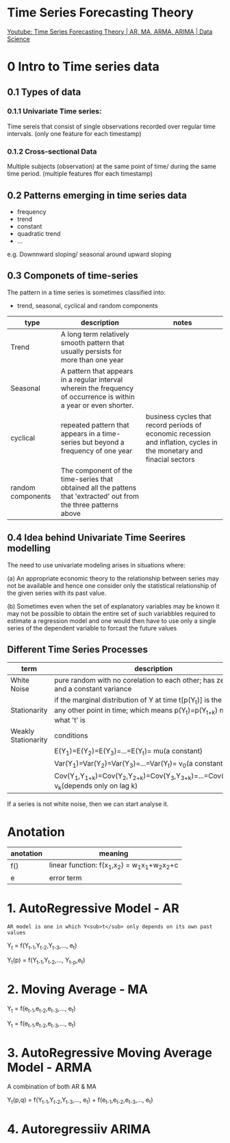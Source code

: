# Time Series Forecasting Theory
[Youtube: Time Series Forecasting Theory | AR, MA, ARMA, ARIMA | Data Science](https://www.youtube.com/watch?v=Aw77aMLj9uM)
# 0 Intro to Time series data
## 0.1 Types of data
### 0.1.1 Univariate Time series:
Time sereis that consist of single observations recorded over regular time intervals.
(only one feature for each timestamp)
### 0.1.2 Cross-sectional Data
Multiple subjects (observation) at the same point of time/ during the same time period.
(multiple features ffor each timestamp)
## 0.2 Patterns emerging in time series data
- frequency
- trend
- constant
- quadratic trend
- ...

e.g. Downnward sloping/ seasonal around upward sloping
## 0.3 Componets of time-series
The pattern in a time series is sometimes classified into:
- trend, seasonal, cyclical and random components

|type|description|notes|
|-|-|-|
|Trend| A long term relatively smooth pattern that usually persists for more than one year||
|Seasonal|A pattern that appears in a regular interval wherein the frequency of occurrence is within a year or even shorter.||
|cyclical|repeated pattern that appears in a time-series but beyond a frequency of one year|business cycles that record periods of economic recession and inflation, cycles in the monetary and finacial sectors|
|random components| The component of the time-series that obtained all the pattens that 'extracted' out from the three patterns above||
## 0.4 Idea behind Univariate Time Seerires modelling
The need to use univariate modeling arises in situations where:
  
  (a) An appropriate economic theory to the relationship between series may not be available and hence one consider only the statistical relationship of the given series with its past value.
  
  (b) Sometimes even when the set of explanatory variables may be known it may not be possible to obtain the entire set of such variabbles required to estimate a regression model and one would then have to use only a single series of the dependent variable to forcast the future values

## Different Time Series Processes
|term|description|
|-|-|
|White Noise|pure random with no corelation to each other; has zero mean and a constant variance|
|Stationarity|if the marginal distribution of Y at time  t[p(Y<sub>t</sub>)] is the same as any other point in time; which means p(Y<sub>t</sub>)=p(Y<sub>t+k</sub>) no matter what 't' is|
|Weakly Stationarity|conditions|
||E(Y<sub>1</sub>)=E(Y<sub>2</sub>)=E(Y<sub>3</sub>)=...=E(Y<sub>t</sub>)= mu(a constant)|
||Var(Y<sub>1</sub>)=Var(Y<sub>2</sub>)=Var(Y<sub>3</sub>)=...=Var(Y<sub>t</sub>)= v<sub>0</sub>(a constant)|
||Cov(Y<sub>1</sub>,Y<sub>1+k</sub>)=Cov(Y<sub>2</sub>,Y<sub>2+k</sub>)=Cov(Y<sub>3</sub>,Y<sub>3+k</sub>)=...=Cov(Y<sub>t</sub>,Y<sub>t+k</sub>)= v<sub>k</sub>(depends only on lag k)|


If a series is not white noise, then we can start analyse it.

# Anotation
|anotation|meaning|
|-|-|
|f()|linear function: f(x<sub>1</sub>,x<sub>2</sub>) = w<sub>1</sub>x<sub>1</sub>+w<sub>2</sub>x<sub>2</sub>+c|
| e|error term|


# 1. AutoRegressive Model - AR

```
AR model is one in which Y<sub>t</sub> only depends on its own past values
```
Y<sub>t</sub> = f(Y<sub>t-1</sub>,Y<sub>t-2</sub>,Y<sub>t-3</sub>,..., e<sub>t</sub>)

Y<sub>t</sub>(p) = f(Y<sub>t-1</sub>,Y<sub>t-2</sub>,..., Y<sub>t-p</sub>,e<sub>t</sub>)

# 2. Moving Average - MA


Y<sub>t</sub> = f(e<sub>t-1</sub>,e<sub>t-2</sub>,e<sub>t-3</sub>,..., e<sub>t</sub>)

Y<sub>t</sub> = f(e<sub>t-1</sub>,e<sub>t-2</sub>,e<sub>t-3</sub>,..., e<sub>t</sub>)

# 3. AutoRegressive Moving Average Model - ARMA
A combination of both AR & MA

Y<sub>t</sub>(p,q) = f(Y<sub>t-1</sub>,Y<sub>t-2</sub>,Y<sub>t-3</sub>,..., e<sub>t</sub>) + f(e<sub>t-1</sub>,e<sub>t-2</sub>,e<sub>t-3</sub>,..., e<sub>t</sub>)


# 4. Autoregressiiv ARIMA
